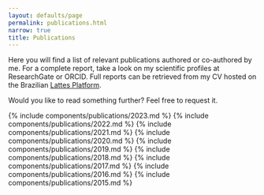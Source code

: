 ```yaml
---
layout: defaults/page
permalink: publications.html
narrow: true
title: Publications
---
```


Here you will find a list of relevant publications authored or co-authored by me. For a complete report, take a look on my scientific profiles at ResearchGate or ORCID. Full reports can be retrieved from my CV hosted on the Brazilian [Lattes Platform](http://lattes.cnpq.br/2612838955804083).

Would you like to read something further? Feel free to request it.

{% include components/publications/2023.md %}
{% include components/publications/2022.md %}
{% include components/publications/2021.md %}
{% include components/publications/2020.md %}
{% include components/publications/2019.md %}
{% include components/publications/2018.md %}
{% include components/publications/2017.md %}
{% include components/publications/2016.md %}
{% include components/publications/2015.md %}




